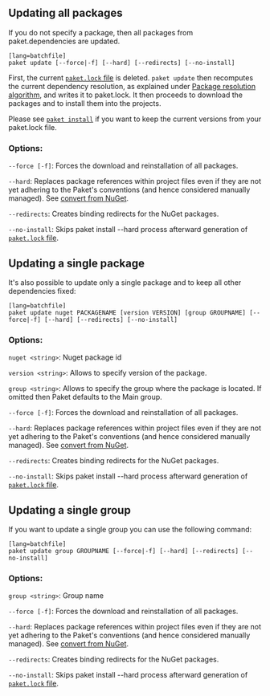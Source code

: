 ## Updating all packages

If you do not specify a package, then all packages from paket.dependencies are updated.

    [lang=batchfile]
    paket update [--force|-f] [--hard] [--redirects] [--no-install]

First, the current [`paket.lock` file](lock-file.html) is deleted. `paket update` then recomputes the current dependency resolution,
as explained under [Package resolution algorithm](http://fsprojects.github.io/Paket/resolver.html), and writes it to paket.lock.
It then proceeds to download the packages and to install them into the projects.

Please see [`paket install`](paket-install.html) if you want to keep the current versions from your paket.lock file.

### Options:

  `--force [-f]`: Forces the download and reinstallation of all packages.

  `--hard`: Replaces package references within project files even if they are not yet adhering to the Paket's conventions (and hence considered manually managed). See [convert from NuGet](paket-convert-from-nuget.html).

  `--redirects`: Creates binding redirects for the NuGet packages.

  `--no-install`: Skips paket install --hard process afterward generation of [`paket.lock` file](lock-file.html).


## Updating a single package

It's also possible to update only a single package and to keep all other dependencies fixed:

    [lang=batchfile]
    paket update nuget PACKAGENAME [version VERSION] [group GROUPNAME] [--force|-f] [--hard] [--redirects] [--no-install]

### Options:

  `nuget <string>`: Nuget package id

  `version <string>`: Allows to specify version of the package.

  `group <string>`: Allows to specify the group where the package is located. If omitted then Paket defaults to the Main group.

  `--force [-f]`: Forces the download and reinstallation of all packages.

  `--hard`: Replaces package references within project files even if they are not yet adhering to the Paket's conventions (and hence considered manually managed). See [convert from NuGet](paket-convert-from-nuget.html).

  `--redirects`: Creates binding redirects for the NuGet packages.

  `--no-install`: Skips paket install --hard process afterward generation of [`paket.lock` file](lock-file.html).

## Updating a single group

If you want to update a single group you can use the following command:

    [lang=batchfile]
    paket update group GROUPNAME [--force|-f] [--hard] [--redirects] [--no-install]

### Options:

  `group <string>`: Group name

  `--force [-f]`: Forces the download and reinstallation of all packages.

  `--hard`: Replaces package references within project files even if they are not yet adhering to the Paket's conventions (and hence considered manually managed). See [convert from NuGet](paket-convert-from-nuget.html).

  `--redirects`: Creates binding redirects for the NuGet packages.

  `--no-install`: Skips paket install --hard process afterward generation of [`paket.lock` file](lock-file.html).
